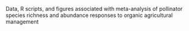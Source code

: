 Data, R scripts, and figures associated with meta-analysis of pollinator species richness and abundance responses to organic agricultural management
